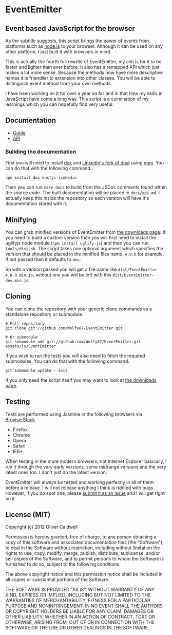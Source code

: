 # EventEmitter

## Event based JavaScript for the browser

As the subtitle suggests, this script brings the power of events from platforms such as [node.js](http://nodejs.org/) to your browser. Although it can be used on any other platform, I just built it with browsers in mind.

This is actually the fourth full rewrite of EventEmitter, my aim is for it to be faster and lighter than ever before. It also has a remapped API which just makes a lot more sense. Because the methods now have more descriptive names it is friendlier to extension into other classes. You will be able to distinguish event method from your own methods.

I have been working on it for over a year so far and in that time my skills in JavaScript have come a long way. This script is a culmination of my learnings which you can hopefully find very useful.

## Documentation

 * [Guide](https://github.com/Wolfy87/EventEmitter/blob/master/docs/guide.md)
 * [API](https://github.com/Wolfy87/EventEmitter/blob/master/docs/api.md)

### Building the documentation

First you will need to install [dox](https://github.com/visionmedia/dox) and [LinkedIn's fork of dust](http://linkedin.github.com/dustjs/) using [npm](https://npmjs.org/). You can do that with the following command.

    npm install dox dustjs-linkedin

Then you can run `make docs` to build from the JSDoc comments found within the source code. The built documentation will be placed in `docs/api.md`. I actually keep this inside the repository so each version will have it's documentation stored with it.

## Minifying

You can grab minified versions of EventEmitter from [the downloads page](https://github.com/Wolfy87/EventEmitter/downloads). If you need to build a custom version then you will first need to install the uglifyjs node module (`npm install uglify-js`) and then you can run `tools/dist.sh`. The script takes one optional argument which specifies the version that should be placed in the minified files name, `4.0.0` for example. If not passed then it defaults to `dev`.

So with a version passed you will get a file name like `dist/EventEmitter-4.0.0.min.js`, without one you will be left with this `dist/EventEmitter-dev.min.js`.

## Cloning

You can clone the repository with your generic clone commands as a standalone repository or submodule.

    # Full repository
    git clone git://github.com/Wolfy87/EventEmitter.git

    # Or submodule
    git submodule add git://github.com/Wolfy87/EventEmitter.git assets/js/EventEmitter

If you wish to run the tests you will also need to fetch the required submodules. You can do that with the following command.

    git submodule update --init

If you only need the script itself you may want to look at [the downloads page](https://github.com/Wolfy87/EventEmitter/downloads).

## Testing

Tests are performed using Jasmine in the following browsers via [BrowserStack](http://www.browserstack.com/).

 * Firefox
 * Chrome
 * Opera
 * Safari
 * IE6+

When testing in the more modern browsers, not Internet Explorer basically, I run it through the very early versions, some midrange versions and the very latest ones too. I don't just do the latest version.

EventEmitter will always be tested and working perfectly in all of them before a release. I will not release anything I think is riddled with bugs. However, if you do spot one, please [submit it as an issue](https://github.com/Wolfy87/EventEmitter/issues) and I will get right on it.

## License (MIT)

Copyright (c) 2012 Oliver Caldwell

Permission is hereby granted, free of charge, to any person obtaining a copy of this software and associated documentation files (the "Software"), to deal in the Software without restriction, including without limitation the rights to use, copy, modify, merge, publish, distribute, sublicense, and/or sell copies of the Software, and to permit persons to whom the Software is furnished to do so, subject to the following conditions:

The above copyright notice and this permission notice shall be included in all copies or substantial portions of the Software.

THE SOFTWARE IS PROVIDED "AS IS", WITHOUT WARRANTY OF ANY KIND, EXPRESS OR IMPLIED, INCLUDING BUT NOT LIMITED TO THE WARRANTIES OF MERCHANTABILITY, FITNESS FOR A PARTICULAR PURPOSE AND NONINFRINGEMENT. IN NO EVENT SHALL THE AUTHORS OR COPYRIGHT HOLDERS BE LIABLE FOR ANY CLAIM, DAMAGES OR OTHER LIABILITY, WHETHER IN AN ACTION OF CONTRACT, TORT OR OTHERWISE, ARISING FROM, OUT OF OR IN CONNECTION WITH THE SOFTWARE OR THE USE OR OTHER DEALINGS IN THE SOFTWARE.